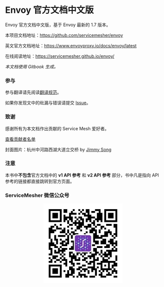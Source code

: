 # Envoy 官方文档中文版

Envoy 官方文档中文版，基于 Envoy 最新的 1.7 版本。

本项目文档地址：https://github.com/servicemesher/envoy

英文官方文档地址：https://www.envoyproxy.io/docs/envoy/latest

在线阅读地址：<https://servicemesher.github.io/envoy/>

*本文档使用 Gitbook 生成。*

### 参与

参与翻译请先阅读[翻译规范](https://github.com/servicemesher/envoy/blob/master/CODE_OF_CONDUCT.md)。

如果你发现文中的纰漏与错误请提交 [Issue](https://github.com/servicemesher/envoy/issues/new)。

### 致谢

感谢所有为本文档作出贡献的 Service Mesh 爱好者。

[查看贡献者名单](https://github.com/servicemesher/envoy/graphs/contributors)

封面图片：杭州中河路西湖大道立交桥 by [Jimmy Song](https://github.com/rootsongjc)

### 注意

本书中**不包含**官方文档中的 **v1 API 参考** 和 **v2 API 参考** 部分，书中凡是指向 API 参考的链接都直接跳转到官方页面。

### ServiceMesher 微信公众号

<p align="center">
<img src="images/servicemesher-qrcode.jpg" alt="ServiceMesher微信公众号"/>
</p>